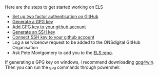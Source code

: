 Here are the steps to get started working on ELS

- [Set up two factor authentication on GitHub](https://docs.github.com/en/authentication/securing-your-account-with-two-factor-authentication-2fa/configuring-two-factor-authentication)
- [Generate a GPG key](https://docs.github.com/en/authentication/managing-commit-signature-verification/generating-a-new-gpg-key)
- [Add GPG key to your github account](https://docs.github.com/en/authentication/managing-commit-signature-verification/adding-a-gpg-key-to-your-github-account)
- [Generate an SSH key](https://docs.github.com/en/authentication/connecting-to-github-with-ssh/generating-a-new-ssh-key-and-adding-it-to-the-ssh-agent)
- [Connect SSH key to your github account](https://docs.github.com/en/authentication/connecting-to-github-with-ssh/adding-a-new-ssh-key-to-your-github-account)
- Log a servicenow request to be added to the ONSdigital GitHub Organisation
- Ask Pete Montgomery to add you to the [ELS repo](https://github.com/ONSdigital/explore-local-statistics-app).

If generating a GPG key on windows, I recommend downloading [gpg4win](https://gpg4win.org/download.html). Then you can run the `gpg` commands through powershell.
